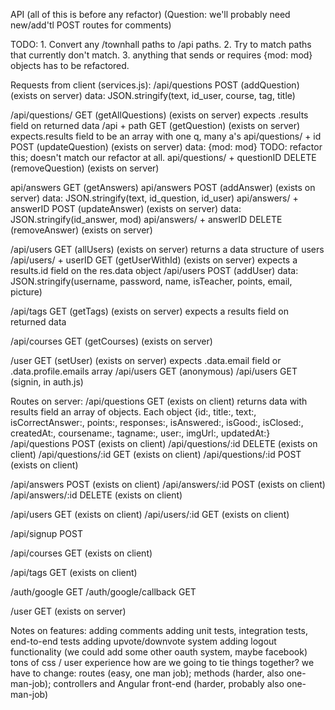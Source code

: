 API (all of this is before any refactor)
  (Question: we'll probably need new/add'tl POST routes for comments)

 TODO:  1. Convert any /townhall paths to /api paths.
  2. Try to match paths that currently don't match.
  3. anything that sends or requires {mod: mod} objects has to be refactored.

Requests from client (services.js):
  /api/questions  POST  (addQuestion) (exists on server)
    data: JSON.stringify(text, id_user, course, tag, title)

  /api/questions/ GET (getAllQuestions) (exists on server)
    expects .results field on returned data
  /api + path   GET   (getQuestion) (exists on server)
    expects.results field to be an array with one q, many a's
  api/questions/ + id POST  (updateQuestion) (exists on server)
    data: {mod: mod} TODO: refactor this; doesn't match our refactor at all.
  api/questions/ + questionID DELETE  (removeQuestion) (exists on server)

  api/answers   GET   (getAnswers)
  api/answers   POST  (addAnswer) (exists on server)
    data: JSON.stringify(text, id_question, id_user)
  api/answers/ + answerID POST (updateAnswer) (exists on server)
    data: JSON.stringify(id_answer, mod)
  api/answers/ + answerID DELETE (removeAnswer) (exists on server)

  /api/users  GET   (allUsers) (exists on server)
    returns a data structure of users
  /api/users/ + userID  GET (getUserWithId) (exists on server)
    expects a results.id field on the res.data object
  /api/users  POST  (addUser)
    data: JSON.stringify(username, password, name, isTeacher, points, email, picture)

  /api/tags GET   (getTags) (exists on server)
    expects a results field on returned data

  /api/courses  GET (getCourses) (exists on server)

  /user GET (setUser) (exists on server)
    expects .data.email field or .data.profile.emails array
  /api/users  GET (anonymous)
  /api/users  GET (signin, in auth.js)

Routes on server:
  /api/questions    GET   (exists on client)
    returns data with results field an array of objects. Each object {id:, title:, text:, isCorrectAnswer:, points:, responses:, isAnswered:, isGood:, isClosed:, createdAt:, coursename:, tagname:, user:, imgUrl:, updatedAt:}
  /api/questions    POST  (exists on client)
  /api/questions/:id  DELETE (exists on client)
  /api/questions/:id  GET (exists on client)
  /api/questions/:id  POST (exists on client)

  /api/answers  POST  (exists on client)
  /api/answers/:id  POST (exists on client)
  /api/answers/:id  DELETE (exists on client)

  /api/users  GET (exists on client)
  /api/users/:id  GET (exists on client)

  /api/signup POST

  /api/courses  GET (exists on client)

  /api/tags GET   (exists on client)

  /auth/google  GET
  /auth/google/callback GET

  /user  GET (exists on server)


  Notes on features:
    adding comments
    adding unit tests, integration tests, end-to-end tests
    adding upvote/downvote system
    adding logout functionality
    (we could add some other oauth system, maybe facebook)
    tons of css / user experience
    how are we  going to tie things together? we have to change: routes (easy, one man job); methods (harder, also one-man-job); controllers and Angular front-end (harder, probably also one-man-job)